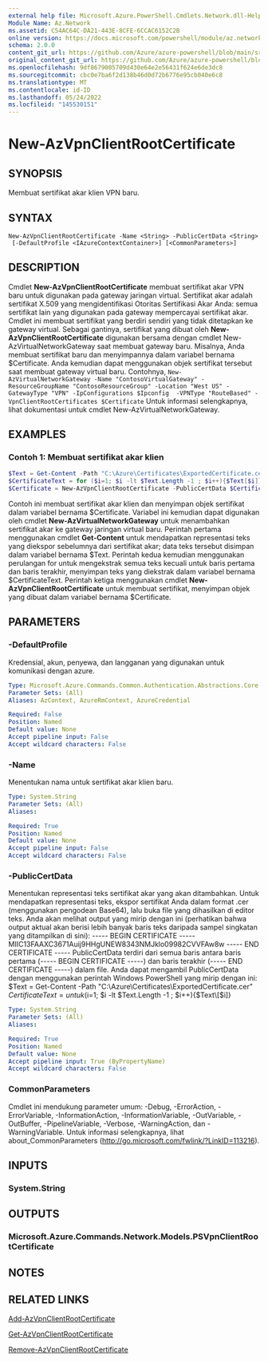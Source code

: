```yaml
---
external help file: Microsoft.Azure.PowerShell.Cmdlets.Network.dll-Help.xml
Module Name: Az.Network
ms.assetid: C54AC64C-DA21-443E-8CFE-6CCAC6152C2B
online version: https://docs.microsoft.com/powershell/module/az.network/new-azvpnclientrootcertificate
schema: 2.0.0
content_git_url: https://github.com/Azure/azure-powershell/blob/main/src/Network/Network/help/New-AzVpnClientRootCertificate.md
original_content_git_url: https://github.com/Azure/azure-powershell/blob/main/src/Network/Network/help/New-AzVpnClientRootCertificate.md
ms.openlocfilehash: 9df8679005709d430e64e2e56431f624e6de3dc8
ms.sourcegitcommit: cbc0e7ba6f2d138b46d0d72b6776e95cb040e6c8
ms.translationtype: MT
ms.contentlocale: id-ID
ms.lasthandoff: 05/24/2022
ms.locfileid: "145530151"
---
```

# New-AzVpnClientRootCertificate

## SYNOPSIS
Membuat sertifikat akar klien VPN baru.

## SYNTAX

```
New-AzVpnClientRootCertificate -Name <String> -PublicCertData <String>
 [-DefaultProfile <IAzureContextContainer>] [<CommonParameters>]
```

## DESCRIPTION
Cmdlet **New-AzVpnClientRootCertificate** membuat sertifikat akar VPN baru untuk digunakan pada gateway jaringan virtual.
Sertifikat akar adalah sertifikat X.509 yang mengidentifikasi Otoritas Sertifikasi Akar Anda: semua sertifikat lain yang digunakan pada gateway mempercayai sertifikat akar.
Cmdlet ini membuat sertifikat yang berdiri sendiri yang tidak ditetapkan ke gateway virtual.
Sebagai gantinya, sertifikat yang dibuat oleh **New-AzVpnClientRootCertificate** digunakan bersama dengan cmdlet New-AzVirtualNetworkGateway saat membuat gateway baru.
Misalnya, Anda membuat sertifikat baru dan menyimpannya dalam variabel bernama $Certificate.
Anda kemudian dapat menggunakan objek sertifikat tersebut saat membuat gateway virtual baru.
Contohnya, `New-AzVirtualNetworkGateway -Name "ContosoVirtualGateway" -ResourceGroupName "ContosoResourceGroup" -Location "West US" -GatewayType "VPN" -IpConfigurations $Ipconfig  -VPNType "RouteBased" -VpnClientRootCertificates $Certificate`
Untuk informasi selengkapnya, lihat dokumentasi untuk cmdlet New-AzVirtualNetworkGateway.

## EXAMPLES

### Contoh 1: Membuat sertifikat akar klien
```powershell
$Text = Get-Content -Path "C:\Azure\Certificates\ExportedCertificate.cer"
$CertificateText = for ($i=1; $i -lt $Text.Length -1 ; $i++){$Text[$i]}
$Certificate = New-AzVpnClientRootCertificate -PublicCertData $CertificateText -Name "ContosoClientRootCertificate"
```

Contoh ini membuat sertifikat akar klien dan menyimpan objek sertifikat dalam variabel bernama $Certificate.
Variabel ini kemudian dapat digunakan oleh cmdlet **New-AzVirtualNetworkGateway** untuk menambahkan sertifikat akar ke gateway jaringan virtual baru.
Perintah pertama menggunakan cmdlet **Get-Content** untuk mendapatkan representasi teks yang diekspor sebelumnya dari sertifikat akar; data teks tersebut disimpan dalam variabel bernama $Text.
Perintah kedua kemudian menggunakan perulangan for untuk mengekstrak semua teks kecuali untuk baris pertama dan baris terakhir, menyimpan teks yang diekstrak dalam variabel bernama $CertificateText.
Perintah ketiga menggunakan cmdlet **New-AzVpnClientRootCertificate** untuk membuat sertifikat, menyimpan objek yang dibuat dalam variabel bernama $Certificate.

## PARAMETERS

### -DefaultProfile
Kredensial, akun, penyewa, dan langganan yang digunakan untuk komunikasi dengan azure.

```yaml
Type: Microsoft.Azure.Commands.Common.Authentication.Abstractions.Core.IAzureContextContainer
Parameter Sets: (All)
Aliases: AzContext, AzureRmContext, AzureCredential

Required: False
Position: Named
Default value: None
Accept pipeline input: False
Accept wildcard characters: False
```

### -Name
Menentukan nama untuk sertifikat akar klien baru.

```yaml
Type: System.String
Parameter Sets: (All)
Aliases:

Required: True
Position: Named
Default value: None
Accept pipeline input: False
Accept wildcard characters: False
```

### -PublicCertData
Menentukan representasi teks sertifikat akar yang akan ditambahkan.
Untuk mendapatkan representasi teks, ekspor sertifikat Anda dalam format .cer (menggunakan pengodean Base64), lalu buka file yang dihasilkan di editor teks.
Anda akan melihat output yang mirip dengan ini (perhatikan bahwa output aktual akan berisi lebih banyak baris teks daripada sampel singkatan yang ditampilkan di sini): ----- BEGIN CERTIFICATE ----- MIIC13FAAXC3671Auij9HHgUNEW8343NMJklo09982CVVFAw8w ----- END CERTIFICATE ----- PublicCertData terdiri dari semua baris antara baris pertama (----- BEGIN CERTIFICATE -----) dan baris terakhir (----- END CERTIFICATE -----) dalam file.
Anda dapat mengambil PublicCertData dengan menggunakan perintah Windows PowerShell yang mirip dengan ini: $Text = Get-Content -Path "C:\Azure\Certificates\ExportedCertificate.cer" $CertificateText = untuk ($i=1; $i -lt $Text.Length -1 ; $i++){$Text\[$i\]}

```yaml
Type: System.String
Parameter Sets: (All)
Aliases:

Required: True
Position: Named
Default value: None
Accept pipeline input: True (ByPropertyName)
Accept wildcard characters: False
```

### CommonParameters
Cmdlet ini mendukung parameter umum: -Debug, -ErrorAction, -ErrorVariable, -InformationAction, -InformationVariable, -OutVariable, -OutBuffer, -PipelineVariable, -Verbose, -WarningAction, dan -WarningVariable. Untuk informasi selengkapnya, lihat about_CommonParameters (http://go.microsoft.com/fwlink/?LinkID=113216).

## INPUTS

### System.String

## OUTPUTS

### Microsoft.Azure.Commands.Network.Models.PSVpnClientRootCertificate

## NOTES

## RELATED LINKS

[Add-AzVpnClientRootCertificate](./Add-AzVpnClientRootCertificate.md)

[Get-AzVpnClientRootCertificate](./Get-AzVpnClientRootCertificate.md)

[Remove-AzVpnClientRootCertificate](./Remove-AzVpnClientRootCertificate.md)


